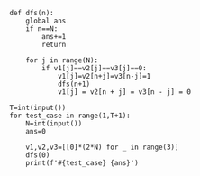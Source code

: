     def dfs(n):
        global ans
        if n==N:
            ans+=1
            return

        for j in range(N):
            if v1[j]==v2[j]==v3[j]==0:
                v1[j]=v2[n+j]=v3[n-j]=1
                dfs(n+1)
                v1[j] = v2[n + j] = v3[n - j] = 0

    T=int(input())
    for test_case in range(1,T+1):
        N=int(input())
        ans=0

        v1,v2,v3=[[0]*(2*N) for _ in range(3)]
        dfs(0)
        print(f'#{test_case} {ans}')